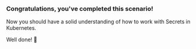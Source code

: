 <br>

### Congratulations, you've completed this scenario!

Now you should have a solid understanding of how to work with Secrets in Kubernetes. 

Well done! 🎉
